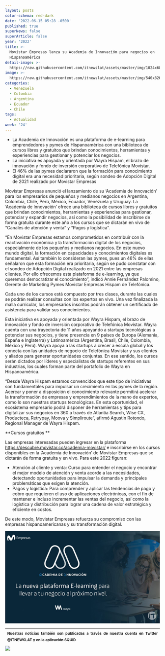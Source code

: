 ```yaml
---
layout: posts
color-schema: red-dark
date: '2022-06-15 05:28 -0500'
published: true
superNews: false
superArticle: false
year: '2022'
title: >-
  Movistar Empresas lanza su Academia de Innovación para negocios en
  Hispanoamérica
detail-image: >-
  https://raw.githubusercontent.com/itnewslat/assets/master/img/1024x680/e-learning-movistar-g.jpg
image: >-
  https://raw.githubusercontent.com/itnewslat/assets/master/img/540x320/e-learning-movistar-p.jpg
categories:
  - Venezuela
  - Colombia
  - Argentina
  - Ecuador
  - Chile
tags:
  - Actualidad
week: '24'
---
```

- La Academia de Innovación es una plataforma de e-learning para emprendedores y pymes de Hispanoamérica con una biblioteca de cursos libres y gratuitos que brindan conocimientos, herramientas y experiencias para gestionar y potenciar los negocios.
- La iniciativa es apoyada y orientada por Wayra Hispam, el brazo de innovación y fondo de inversión corporativo de Telefónica Movistar.
- El 46% de las pymes declararon que la formación para conocimiento digital era una necesidad prioritaria, según sondeo de Adopción Digital de 2021 realizado por Movistar Empresas

Movistar Empresas anunció el lanzamiento de su ‘Academia de Innovación’ para los empresarios de pequeños y medianos negocios en Argentina, Colombia, Chile, Perú, México, Ecuador, Venezuela y Uruguay. La ‘Academia de Innovación’ ofrece una biblioteca de cursos libres y gratuitos que brindan conocimientos, herramientas y experiencias para gestionar, potenciar y expandir negocios, así como la posibilidad de inscribirse de forma gratuita durante este año a los cursos que se dictarán en vivo de “Canales de atención y venta” y “Pagos y logística”. 

“En Movistar Empresas estamos comprometidos en contribuir con la reactivación económica y la transformación digital de los negocios, especialmente de los pequeños y medianos negocios. En este nuevo mundo digital, la formación en capacidades y conocimientos digitales es fundamental. Así también lo consideran las pymes, pues un 46% de ellas señalaron que esta formación era prioritaria, según se pudo constatar con el sondeo de Adopción Digital realizado en 2021 entre las empresas clientes. Por ello ofrecemos esta plataforma de e-learning, ya que queremos democratizar el conocimiento”, indicó Annie Fernández Palomino, Gerente de Marketing Pymes Movistar Empresas Hispam de Telefónica.

Cada uno de los cursos está compuesto por tres clases, durante las cuales se podrán realizar consultas con los expertos en vivo. Una vez finalizada la malla curricular, los empresarios inscritos podrán obtener un certificado de asistencia para validar sus conocimientos. 

Esta iniciativa es apoyada y orientada por Wayra Hispam, el brazo de innovación y fondo de inversión corporativo de Telefónica Movistar. Wayra cuenta con una trayectoria de 11 años apoyando a startups tecnológicas a potenciar sus negocios, y tiene presencia en 9 países de Europa (Alemania, España e Inglaterra) y Latinoamérica (Argentina, Brasil, Chile, Colombia, México y Perú). Wayra apoya a las startups a crecer a escala global y los conecta con las unidades de negocio de Telefónica Movistar y sus clientes y aliados para generar oportunidades conjuntas. En ese sentido, los cursos serán dictados por líderes y especialistas de startups referentes en sus industrias, los cuales forman parte del portafolio de Wayra en Hispanoamérica.

“Desde Wayra Hispam estamos convencidos que este tipo de iniciativas son fundamentales para impulsar un crecimiento en las pymes de la región. Acercar y poner a disposición el conocimiento relevante permitirá acelerar la transformación de empresas y emprendimientos de la mano de expertos, como lo son nuestras startups tecnológicas. En esta oportunidad, el ecosistema empresario podrá disponer de herramientas y tips para digitalizar sus negocios en 360 a través de Atlantia Search, Wise CX, Producteca, Retrypay, Moova y Simpliroute”, afirmó Agustin Rotondo, Regional Manager de Wayra Hispam. 

**Cursos gratuitos **

Las empresas interesadas pueden ingresar en la plataforma https://descubre.movistar.co/academia-movistar/ e inscribirse en los cursos disponibles en la ‘Academia de Innovación’ de Movistar Empresas que se dictarán de forma gratuita y en vivo. Para este 2022 figuran:

- Atención al cliente y venta: Curso para entender el negocio y encontrar el mejor modelo de atención y venta acorde a las necesidades, detectando oportunidades para impulsar la demanda y principales problemáticas que exigen la atención. 
- Pagos y logística: Para comprender y aplicar las tendencias de pago y cobro que requieren el uso de aplicaciones electrónicas, con el fin de mantener e incluso incrementar las ventas del negocio, así como la logística y distribución para lograr una cadena de valor estratégica y eficiente en costos.


De este modo, Movistar Empresas refuerza su compromiso con las empresas hispanoamericanas y su transformación digital.

![](https://raw.githubusercontent.com/itnewslat/assets/master/img/540x320/e-learning-movistar-p.jpg)

<table style="height: 42px;" width="569">
<tbody>
<tr>
<td style="text-align: justify;"><sub><strong>Nuestras noticias también son publicadas a través de nuestra cuenta en Twitter <a href="https://twitter.com/itnewslat?lang=es">@ITNEWSLAT</a> y en la aplicación <a href="https://squidapp.co/en/">SQUID</a></strong></sub></td>
</tr>
</tbody>
</table>

<img src="https://tracker.metricool.com/c3po.jpg?hash=56f88a41e39ab42c063cc51676587a04"/>